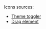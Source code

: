 Icons sources:

- [Theme toggler](https://icons8.com/icon/4515/first-quarter)
- [Drag element](https://icons8.com/icon/6481/equal-sign)
